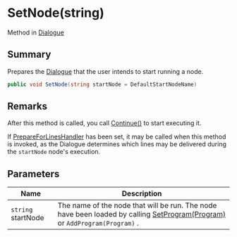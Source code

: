 # SetNode(string)

Method in [Dialogue](yarn.dialogue.md)

## Summary

Prepares the [Dialogue](yarn.dialogue.md) that the user intends to start running a node.

```csharp
public void SetNode(string startNode = DefaultStartNodeName)
```

## Remarks

After this method is called, you call [Continue()](yarn.dialogue.continue.md) to start executing it.

If [PrepareForLinesHandler](yarn.dialogue.prepareforlineshandler.md) has been set, it may be called when this method is invoked, as the Dialogue determines which lines may be delivered during the `startNode` node's execution.

## Parameters

| Name               | Description                                                                                                                                               |
| ------------------ | --------------------------------------------------------------------------------------------------------------------------------------------------------- |
| `string` startNode | The name of the node that will be run. The node have been loaded by calling [SetProgram(Program)](yarn.dialogue.setprogram.md) or `AddProgram(Program)` . |
